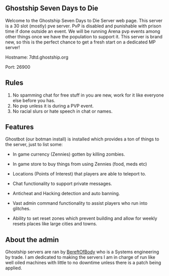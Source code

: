 ## Ghostship Seven Days to Die

Welcome to the Ghostship Seven Days to Die Server web page.  This server is a
30 slot (mostly) pve server.  PvP is disabled and punishable with prison time if
done outside an event.  We will be running Arena pvp events among other things
once we have the population to support it.  This server is brand new, so this is
the perfect chance to get a fresh start on a dedicated MP server!

Hostname: 7dtd.ghostship.org

Port: 26900

## Rules

1. No spamming chat for free stuff in you are new, work for it like everyone else
before you has.
2. No pvp unless it is during a PVP event.
3. No racial slurs or hate speech in chat or names.

## Features

Ghostbot (our botman install) is installed which provides a ton of things
to the server, just to list some:

* In game currency (Zennies) gotten by killing zombies.

* In game store to buy things from using Zennies (food, meds etc)

* Locations (Points of Interest) that players are able to teleport to.

* Chat functionality to support private messages.

* Anticheat and Hacking detection and auto banning.

* Vast admin command functionality to assist players who run into glitches.

* Ability to set reset zones which prevent building and allow for weekly resets
places like large cities and towns.

## About the admin

Ghostship servers are ran by [BereftOfBody](http://steamcommunity.com/profiles/76561197986335224/) who is a Systems engineering
by trade.  I am dedicated to making the servers I am in charge of run like well
oiled machines with little to no downtime unless there is a patch being applied.
